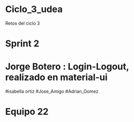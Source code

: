 # Ciclo_3_udea
Retos del ciclo 3
# Sprint 2
# Jorge Botero : Login-Logout, realizado en material-ui
#isabella ortiz
#Jose_Amigo
#Adrian_Gomez
# Equipo 22
